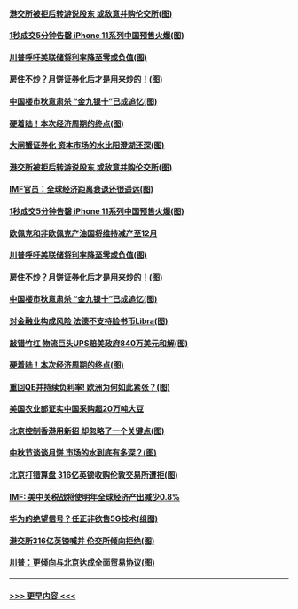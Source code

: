 #### [港交所被拒后转游说股东 或敌意并购伦交所(图)](../pages/p5/907380.md?t=09150011) 
#### [1秒成交5分钟告罄 iPhone 11系列中国预售火爆(图)](../pages/p5/907373.md?t=09150011) 
#### [川普呼吁美联储将利率降至零或负值(图)](../pages/p5/907303.md?t=09150011) 
#### [房住不炒？月饼证券化后才是用来炒的！(图)](../pages/p5/907337.md?t=09150011) 
#### [中国楼市秋意肃杀 “金九银十”已成追忆(图)](../pages/p5/907275.md?t=09150011) 
#### [硬着陆！本次经济周期的终点(图)](../pages/p5/907268.md?t=09150011) 
#### [大闸蟹证券化 资本市场的水比阳澄湖还深(图)](../pages/p5/907370.md?t=09150011) 
#### [港交所被拒后转游说股东 或敌意并购伦交所(图)](../pages/p5/907380.md?t=09150011) 
#### [IMF官员：全球经济距离衰退还很遥远(图)](../pages/p5/907377.md?t=09150011) 
#### [1秒成交5分钟告罄 iPhone 11系列中国预售火爆(图)](../pages/p5/907373.md?t=09150011) 
#### [欧佩克和非欧佩克产油国将维持减产至12月](../pages/p5/907339.md?t=09150011) 
#### [川普呼吁美联储将利率降至零或负值(图)](../pages/p5/907303.md?t=09150011) 
#### [房住不炒？月饼证券化后才是用来炒的！(图)](../pages/p5/907337.md?t=09150011) 
#### [中国楼市秋意肃杀 “金九银十”已成追忆(图)](../pages/p5/907275.md?t=09150011) 
#### [对金融业构成风险 法德不支持脸书币Libra(图)](../pages/p5/907312.md?t=09150011) 
#### [敲错竹杠 物流巨头UPS赔美政府840万美元和解(图)](../pages/p5/907308.md?t=09150011) 
#### [硬着陆！本次经济周期的终点(图)](../pages/p5/907268.md?t=09150011) 
#### [重回QE并持续负利率! 欧洲为何如此紧张？(图)](../pages/p5/907269.md?t=09150011) 
#### [美国农业部证实中国采购超20万吨大豆](../pages/p5/907287.md?t=09150011) 
#### [北京控制香港用新招 却忽略了一个关键点(图)](../pages/p5/907256.md?t=09150011) 
#### [中秋节谈谈月饼 市场的水到底有多深？(图)](../pages/p5/907241.md?t=09150011) 
#### [北京打错算盘 316亿英镑收购伦敦交易所遭拒(图)](../pages/p5/907236.md?t=09150011) 
#### [IMF: 美中关税战将使明年全球经济产出减少0.8%](../pages/p5/907233.md?t=09150011) 
#### [华为的绝望信号？任正非欲售5G技术(组图)](../pages/p5/907155.md?t=09150011) 
#### [港交所316亿英镑喊并 伦交所倾向拒绝(图)](../pages/p5/907207.md?t=09150011) 
#### [川普：更倾向与北京达成全面贸易协议(图)](../pages/p5/907211.md?t=09150011) 

----
#### [ >>> 更早内容 <<< ](../indexes/p5-earlier.md)
